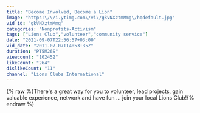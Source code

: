 ```yaml
---
title: "Become Involved, Become a Lion"
image: "https:\/\/i.ytimg.com\/vi\/gkVNXztmMmg\/hqdefault.jpg"
vid_id: "gkVNXztmMmg"
categories: "Nonprofits-Activism"
tags: ["Lions Club","volunteer","community service"]
date: "2021-09-07T22:56:57+03:00"
vid_date: "2011-07-07T14:53:35Z"
duration: "PT5M26S"
viewcount: "102452"
likeCount: "264"
dislikeCount: "11"
channel: "Lions Clubs International"
---
```

{% raw %}There's a great way for you to volunteer, lead projects, gain valuable experience, network and have fun ... join your local Lions Club!{% endraw %}
